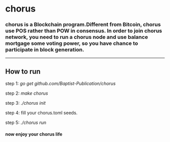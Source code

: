 # chorus
### chorus is a Blockchain program.Different from Bitcoin, chorus use POS rather than POW in consensus. In order to join chorus network, you need to run a chorus node and use balance mortgage some voting power, so you have chance to participate in block generation.
----------    
## How to run    

  step 1: *go get github.com/Baptist-Publication/chorus*   

  step 2: *make chorus*   

  step 3: *./chorus init*    

  step 4: fill your chorus.toml seeds.    

  step 5: *./chorus run*  
  
 #### now enjoy your chorus life
